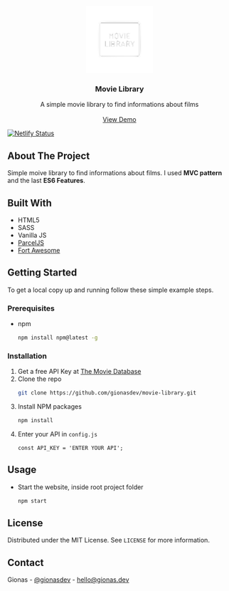 <!-- PROJECT LOGO -->
<br />
<p align="center">
  <a href="https://github.com/gionasdev/movie-library">
    <img src="src/img/logo-white.png" alt="Logo" width="150" height="150">
  </a>

  <h3 align="center">Movie Library</h3>

  <p align="center">
    A simple movie library to find informations about films
    <br />
    <br />
    <a href="https://movie-library-vanilla-js.netlify.app/">View Demo</a>
  </p>
</p>

[![Netlify Status](https://api.netlify.com/api/v1/badges/938c81cf-b34e-48ed-b0ff-98ac6f815f43/deploy-status)](https://app.netlify.com/sites/movie-library-vanilla-js/deploys)


## About The Project

Simple moive library to find informations about films. I used **MVC pattern** and the last **ES6 Features**.

## Built With

* HTML5
* SASS
* Vanilla JS
* [ParcelJS](https://parceljs.org/)
* [Fort Awesome](https://fortawesome.com/)

<!-- GETTING STARTED -->
## Getting Started

To get a local copy up and running follow these simple example steps.

### Prerequisites

* npm
  ```sh
  npm install npm@latest -g
  ```

### Installation

1. Get a free API Key at [The Movie Database](https://www.themoviedb.org/documentation/api)
2. Clone the repo
   ```sh
   git clone https://github.com/gionasdev/movie-library.git
   ```
3. Install NPM packages
   ```sh
   npm install
   ```
4. Enter your API in `config.js`
   ```JS
   const API_KEY = 'ENTER YOUR API';
   ```

<!-- USAGE EXAMPLES -->
## Usage

* Start the website, inside root project folder
  ```sh
  npm start
  ```

<!-- LICENSE -->
## License

Distributed under the MIT License. See `LICENSE` for more information.

<!-- CONTACT -->
## Contact

Gionas - [@gionasdev](https://twitter.com/gionasdev) - hello@gionas.dev


